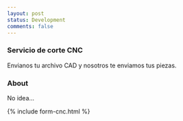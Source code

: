 ```yaml
---
layout: post
status: Development
comments: false
---
```


### Servicio de corte CNC
Envianos tu archivo CAD y nosotros te enviamos tus piezas.

### About
No idea...

{% include form-cnc.html %}
